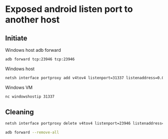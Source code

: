 # Exposed android listen port to another host

## Initiate

Windows host adb forward

```bash
adb forward tcp:23946 tcp:23946
```

Windows host

```bash
netsh interface portproxy add v4tov4 listenport=31337 listenaddress=0.0.0.0 connectport=23946 connectaddress=127.0.0.1
```

Windows VM

```bash
nc windowshostip 31337
```

## Cleaning

```bash
netsh interface portproxy delete v4tov4 listenport=23946 listenaddress=0.0.0.0
```

```bash
adb forward --remove-all
```
